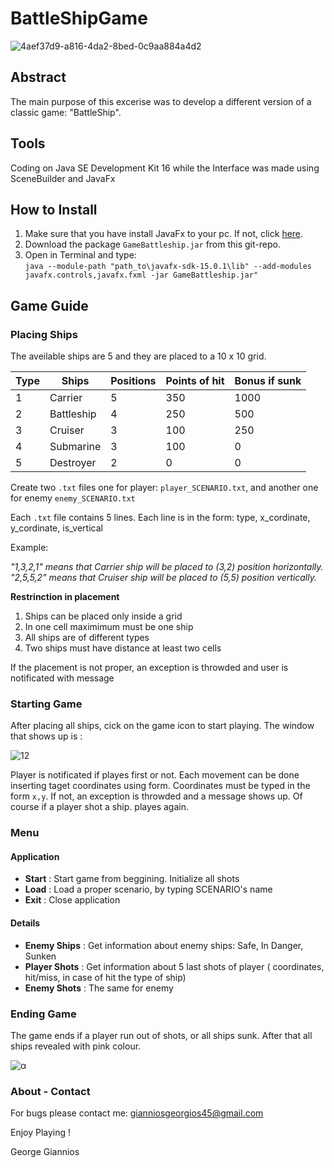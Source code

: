 # BattleShipGame

![4aef37d9-a816-4da2-8bed-0c9aa884a4d2](https://user-images.githubusercontent.com/50829499/111379192-82fbc600-86ab-11eb-8eeb-d5f25808062e.png)

## Abstract

The main purpose of this excerise was to develop a different version of a classic game: "BattleShip". 

## Tools

Coding on Java SE Development Kit 16 while the Interface was made using SceneBuilder and JavaFx

## How to Install 

1. Make sure that you have install JavaFx to your pc. If not, click [here](https://openjfx.io/openjfx-docs/#install-javafx).
2. Download the package `GameBattleship.jar` from this git-repo.
3. Open in Terminal and type: <br/>
`java --module-path "path_to\javafx-sdk-15.0.1\lib" --add-modules javafx.controls,javafx.fxml -jar GameBattleship.jar"`

## Game Guide

### Placing Ships
The aveilable ships are 5 and they are placed to a 10 x 10 grid.


| Type | Ships  | Positions  | Points of hit | Bonus if sunk|
| ------------- | ------------- | ------------- | ------------- | ------------- |
|1| Carrier    |5| 350| 1000|
|2| Battleship |4| 250| 500 |
|3| Cruiser    |3| 100| 250|
|4| Submarine  |3| 100|  0 |
|5| Destroyer  |2|  0 | 0  |

Create two `.txt` files one for player: `player_SCENARIO.txt`, and another one for enemy `enemy_SCENARIO.txt`

Each `.txt` file contains 5 lines. Each line is in the form:   type, x_cordinate, y_cordinate, is_vertical

Example: 

*"1,3,2,1" means that Carrier ship will be placed to (3,2) position horizontally.* <br/>
*"2,5,5,2" means that Cruiser ship will be placed to (5,5) position vertically.*

**Restrinction in placement**

1. Ships can be placed only inside a grid 
2. In one cell maximimum must be one ship
3. All ships are of different types
4. Two ships must have distance at least two cells

If the placement is not proper, an exception is throwded and user is notificated with message

### Starting Game

After placing all ships, cick on the game icon to start playing. The window that shows up is : 

![12](https://user-images.githubusercontent.com/50829499/111382249-6b264100-86af-11eb-8097-eb043d9658a9.png)

Player is notificated if playes first or not. Each movement can be done inserting taget coordinates using form. Coordinates must be typed in the form `x,y`. If not, 
an exception is throwded and a message shows up. Of course if a player shot a ship. playes again. 

### Menu 

#### Application 

* **Start** : Start game from beggining. Initialize all shots  <br/>
* **Load** : Load a proper scenario, by typing SCENARIO's name  <br/>
* **Exit** : Close application  <br/>

#### Details 

* **Enemy Ships** : Get information about enemy ships: Safe, In Danger, Sunken <br/>
* **Player Shots** : Get information about 5 last shots of player ( coordinates, hit/miss, in case of hit the type of ship) <br/>
* **Enemy Shots** : The same for enemy <br/>

### Ending Game

The game ends if a player run out of shots, or all ships sunk. After that all ships revealed with pink colour.

![α](https://user-images.githubusercontent.com/50829499/111387523-82b4f800-86b6-11eb-950b-2e3db596704a.png)

### About - Contact 

For bugs please contact me: gianniosgeorgios45@gmail.com 

Enjoy Playing !

George Giannios



